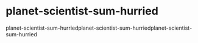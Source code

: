 # planet-scientist-sum-hurried
planet-scientist-sum-hurriedplanet-scientist-sum-hurriedplanet-scientist-sum-hurried
